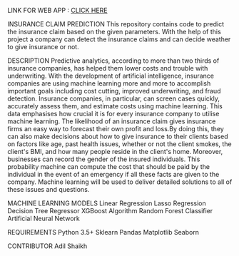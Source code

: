 LINK FOR WEB APP :
[CLICK HERE](https://insuranceclaim-380404.el.r.appspot.com)

INSURANCE CLAIM PREDICTION This repository contains code to predict the insurance claim based on the given parameters. With the help of this project a company can detect the insurance claims and can decide weather to give insurance or not.

DESCRIPTION Predictive analytics, according to more than two thirds of insurance companies, has helped them lower costs and trouble with underwriting. With the development of artificial intelligence, insurance companies are using machine learning more and more to accomplish important goals including cost cutting, improved underwriting, and fraud detection. Insurance companies, in particular, can screen cases quickly, accurately assess them, and estimate costs using machine learning. This data emphasises how crucial it is for every insurance company to utilise machine learning. The likelihood of an insurance claim gives insurance firms an easy way to forecast their own profit and loss.By doing this, they can also make decisions about how to give insurance to their clients based on factors like age, past health issues, whether or not the client smokes, the client's BMI, and how many people reside in the client's home. Moreover, businesses can record the gender of the insured individuals. This probability machine can compute the cost that should be paid by the individual in the event of an emergency if all these facts are given to the company. Machine learning will be used to deliver detailed solutions to all of these issues and questions.

MACHINE LEARNING MODELS Linear Regression Lasso Regression Decision Tree Regressor XGBoost Algorithm Random Forest Classifier Artificial Neural Network

REQUIREMENTS Python 3.5+ Sklearn Pandas Matplotlib Seaborn

CONTRIBUTOR Adil Shaikh
